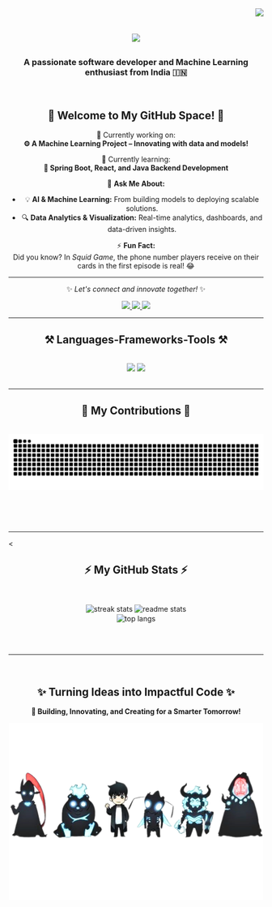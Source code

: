 <img align="right" src="https://visitor-badge.laobi.icu/badge?page_id=Champ2979.Champ2979" />

<h1 align="center">
    <img src="https://readme-typing-svg.herokuapp.com/?font=Righteous&size=35&center=true&vCenter=true&width=500&height=70&duration=4000&lines=Hi+There!+👋;+I'm+Pranav+Pratyush!;" />
</h1>

<h3 align="center">A passionate software developer and Machine Learning enthusiast from India 🇮🇳</h3>

<br/>

<div align="center">

<h2>🚀 Welcome to My GitHub Space! 🚀</h2>

🔭 Currently working on:  
<strong>⚙️ A Machine Learning Project – Innovating with data and models!</strong>

🌱 Currently learning:  
<strong>🌿 Spring Boot, React, and Java Backend Development</strong>

💬 **Ask Me About:**  
- 💡 <strong>AI & Machine Learning:</strong> From building models to deploying scalable solutions.  
- 🔍 <strong>Data Analytics & Visualization:</strong> Real-time analytics, dashboards, and data-driven insights.  

⚡ <strong>Fun Fact:</strong>  
Did you know? In *Squid Game*, the phone number players receive on their cards in the first episode is real! 😂

---

✨ *Let's connect and innovate together!* ✨

</div>

 
<div align="center"> 
  <a href="mailto:pranavpratyush2007@gmail.com">
    <img src="https://img.shields.io/badge/Gmail-333333?style=for-the-badge&logo=gmail&logoColor=red" />
  </a>
  <a href="https://www.linkedin.com/in/pranav-pratyush/" target="_blank">
    <img src="https://img.shields.io/badge/LinkedIn-0077B5?style=for-the-badge&logo=linkedin&logoColor=white" target="_blank" />
  </a>
  <a href="https://github.com/Champ2979" target="_blank">
     <img src="https://img.shields.io/badge/Portfolio-FF5722?style=for-the-badge&logo=todoist&logoColor=white" target="_blank" /> <!-- sqlite, safari, google-chrome are other good icon options -->
  </a>
</div>

 <hr/>
 
<h2 align="center">⚒️ Languages-Frameworks-Tools ⚒️</h2>
<br/>
<div align="center">
    <img src="https://skillicons.dev/icons?i=react,bootstrap,mui,html,css,vscode,github,vite,figma,tailwind,git,r" />
    <img src="https://skillicons.dev/icons?i=nodejs,python,ai,javascript,typescript,discord,tensorflow,mongodb,c,java,nextjs,mysql,flask" /><br>
</div>

<br/>
<hr/>

<div align="center">
  <h2>🐍 My Contributions 🐍</h2>
  <br>
  <img alt="snake eating my contributions" src="https://raw.githubusercontent.com/Champ2979/Champ2979/output/github-contribution-grid-snake.svg" />
  
  <br/><br/><br/>
</div>

<hr/>

<<h2 align="center">⚡ My GitHub Stats ⚡</h2>
<br>
<div align="center">
  
  <img width="390" src="https://github-readme-streak-stats-salesp07.vercel.app/?user=Champ2979&count_private=true&theme=react&border_radius=10" alt="streak stats"/>
  
  <img width="390" src="https://github-readme-stats-salesp07.vercel.app/api?username=Champ2979&count_private=true&show_icons=true&theme=react&rank_icon=github&border_radius=10" alt="readme stats" />
  
  <br/>
  
  <img width="325" align="center" src="https://github-readme-stats-salesp07.vercel.app/api/top-langs/?username=Champ2979&hide=HTML&langs_count=8&layout=compact&theme=react&border_radius=10&size_weight=0.5&count_weight=0.5&exclude_repo=github-readme-stats" alt="top langs" />

</div>


<br/><br/>

<hr/>

<br/>

<div align="center">

<h2>✨ Turning Ideas into Impactful Code ✨</h2>

<p><strong>🚀 Building, Innovating, and Creating for a Smarter Tomorrow!</strong></p>

<img height='64' style='border:0px;height:350px;' src='img.png' border='0' alt='Innovator at Work!' />

</div>

<br/>

